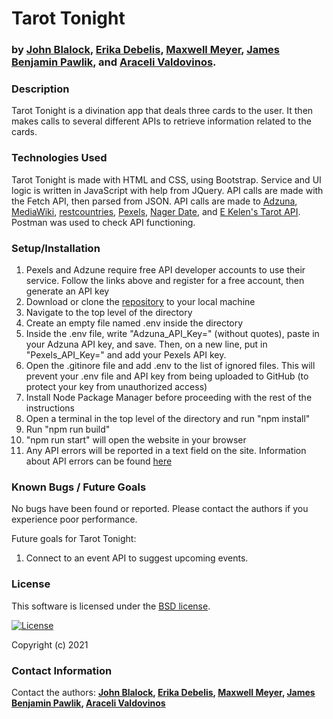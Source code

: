 # __Tarot Tonight__
### by [John Blalock](https://github.com/simpledimplejohn), [Erika Debelis](https://github.com/ErikaDebelis), [Maxwell Meyer](https://github.com/maxwellmeyer), [James Benjamin Pawlik](https://github.com/jbpawlik), and [Araceli Valdovinos](https://github.com/aracelivaldovinos).

### __Description__
Tarot Tonight is a divination app that deals three cards to the user. It then makes calls to several different APIs to retrieve information related to the cards.


### __Technologies Used__
Tarot Tonight is made with HTML and CSS, using Bootstrap. Service and UI logic is written in JavaScript with help from JQuery. API calls are made with the Fetch API, then parsed from JSON. API calls are made to [Adzuna](https://developer.adzuna.com/), [MediaWiki](https://www.mediawiki.org/wiki/API:Main_page), [restcountries](https://restcountries.eu/), [Pexels](https://www.pexels.com/api/), [Nager Date](https://date.nager.at/Api), and [E Kelen's Tarot API](https://github.com/ekelen/tarot-api). Postman was used to check API functioning.

### __Setup/Installation__
1. Pexels and Adzune require free API developer accounts to use their service. Follow the links above and register for a free account, then generate an API key
2. Download or clone the [repository](http://github.com/jbpawlik/tarot-tonight) to your local machine
3. Navigate to the top level of the directory
4. Create an empty file named .env inside the directory
5. Inside the .env file, write "Adzuna_API_Key=" (without quotes), paste in your Adzuna API key, and save. Then, on a new line, put in "Pexels_API_Key=" and add your Pexels API key.
6. Open the .gitinore file and add .env to the list of ignored files. This will prevent your .env file and API key from being uploaded to GitHub (to protect your key from unauthorized access)
7. Install Node Package Manager before proceeding with the rest of the instructions
8. Open a terminal in the top level of the directory and run "npm install"
9. Run "npm run build"
10. "npm run start" will open the website in your browser
11. Any API errors will be reported in a text field on the site. Information about API errors can be found [here](https://blog.runscope.com/posts/how-to-debug-common-api-errors)

### __Known Bugs / Future Goals__
No bugs have been found or reported. Please contact the authors if you experience poor performance.

Future goals for Tarot Tonight:
1. Connect to an event API to suggest upcoming events.


### __License__
This software is licensed under the [BSD license](license.txt).

[![License](https://img.shields.io/badge/License-BSD%202--Clause-orange.svg)](https://opensource.org/licenses/BSD-2-Clause)

Copyright (c) 2021 

### __Contact Information__
Contact the authors: __[John Blalock](), [Erika Debelis](), [Maxwell Meyer](), [James Benjamin Pawlik](james.benjamin.pawlik@gmail.com), [Araceli Valdovinos]()__
